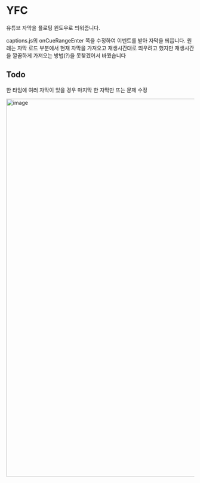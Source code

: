 # YFC
유튜브 자막을 플로팅 윈도우로 띄워줍니다.

captions.js의 onCueRangeEnter 쪽을 수정하여 이벤트를 받아 자막을 띄웁니다.
원래는 자막 로드 부분에서 현재 자막을 가져오고 재생시간대로 띄우려고 했지만 재생시간을 깔끔하게 가져오는 방법(?)을 못찾겠어서 바꿨습니다


## Todo
한 타임에 여러 자막이 있을 경우 마지막 한 자막만 뜨는 문제 수정


<img width="1009" alt="image" src="https://user-images.githubusercontent.com/87003194/158112489-7a3a46a5-ec5e-4838-8589-d72c07cc18a0.png">
